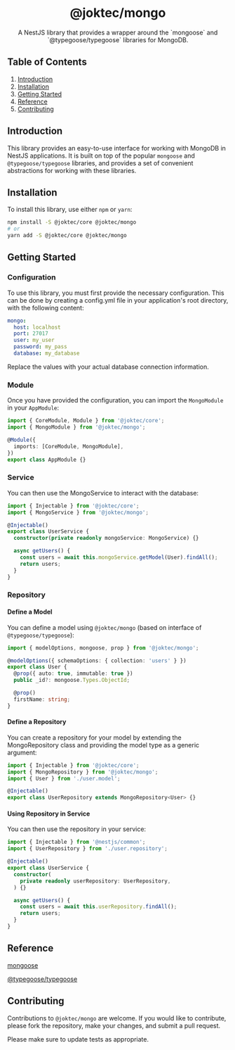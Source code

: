 <div align="center">
  <h1>@joktec/mongo</h1>
  <p>A NestJS library that provides a wrapper around the `mongoose` and `@typegoose/typegoose` libraries for MongoDB.</p>
</div>

## Table of Contents
1. [Introduction](#introduction)
2. [Installation](#installation)
3. [Getting Started](#getting-started)
4. [Reference](#reference)
5. [Contributing](#contributing)

## Introduction
This library provides an easy-to-use interface for working with MongoDB in NestJS applications. It is built on top of the popular `mongoose` and `@typegoose/typegoose` libraries, and provides a set of convenient abstractions for working with these libraries.

## Installation
To install this library, use either `npm` or `yarn`:

```bash
npm install -S @joktec/core @joktec/mongo
# or
yarn add -S @joktec/core @joktec/mongo
```

## Getting Started
### Configuration
To use this library, you must first provide the necessary configuration. This can be done by creating a config.yml file in your application's root directory, with the following content:
```yaml
mongo:
  host: localhost
  port: 27017
  user: my_user
  password: my_pass
  database: my_database
```
Replace the values with your actual database connection information.

### Module
Once you have provided the configuration, you can import the `MongoModule` in your `AppModule`:
```typescript
import { CoreModule, Module } from '@joktec/core';
import { MongoModule } from '@joktec/mongo';

@Module({
  imports: [CoreModule, MongoModule],
})
export class AppModule {}
```

### Service
You can then use the MongoService to interact with the database:
```typescript
import { Injectable } from '@joktec/core';
import { MongoService } from '@joktec/mongo';

@Injectable()
export class UserService {
  constructor(private readonly mongoService: MongoService) {}

  async getUsers() {
    const users = await this.mongoService.getModel(User).findAll();
    return users;
  }
}
```

### Repository
#### Define a Model
You can define a model using `@joktec/mongo` (based on interface of `@typegoose/typegoose`):
```typescript
import { modelOptions, mongoose, prop } from '@joktec/mongo';

@modelOptions({ schemaOptions: { collection: 'users' } })
export class User {
  @prop({ auto: true, immutable: true })
  public _id?: mongoose.Types.ObjectId;

  @prop()
  firstName: string;
}
```

#### Define a Repository
You can create a repository for your model by extending the MongoRepository class and providing the model type as a generic argument:
```typescript
import { Injectable } from '@joktec/core';
import { MongoRepository } from '@joktec/mongo';
import { User } from './user.model';

@Injectable()
export class UserRepository extends MongoRepository<User> {}
```

#### Using Repository in Service
You can then use the repository in your service:
```typescript
import { Injectable } from '@nestjs/common';
import { UserRepository } from './user.repository';

@Injectable()
export class UserService {
  constructor(
    private readonly userRepository: UserRepository,
  ) {}

  async getUsers() {
    const users = await this.userRepository.findAll();
    return users;
  }
}
```

## Reference
[mongoose](https://mongoosejs.com/docs/guide.html)

[@typegoose/typegoose](https://typegoose.github.io/typegoose/docs/guides/quick-start-guide)

## Contributing
Contributions to `@joktec/mongo` are welcome. If you would like to contribute, please fork the repository, make your changes, and submit a pull request. 

Please make sure to update tests as appropriate.
